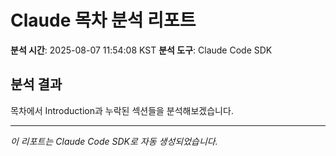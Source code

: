 # Claude 목차 분석 리포트

**분석 시간**: 2025-08-07 11:54:08 KST
**분석 도구**: Claude Code SDK

## 분석 결과

목차에서 Introduction과 누락된 섹션들을 분석해보겠습니다.

---
*이 리포트는 Claude Code SDK로 자동 생성되었습니다.*
